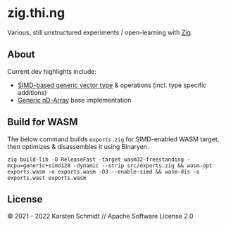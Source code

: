 # zig.thi.ng

Various, still unstructured experiments / open-learning with [Zig](https://ziglang.org).

## About

Current dev highlights include:

- [SIMD-based generic vector type](./src/vec-simd.zig) & operations (incl. type specific additions)
- [Generic nD-Array](./src/nd.zig) base implementation


## Build for WASM

The below command builds `exports.zig` for SIMD-enabled WASM target, then
optimizes & disassembles it using Binaryen.

```text
zig build-lib -O ReleaseFast -target wasm32-freestanding -mcpu=generic+simd128 -dynamic --strip src/exports.zig && wasm-opt exports.wasm -o exports.wasm -O3 --enable-simd && wasm-dis -o exports.wast exports.wasm
```

## License

&copy; 2021 - 2022 Karsten Schmidt // Apache Software License 2.0